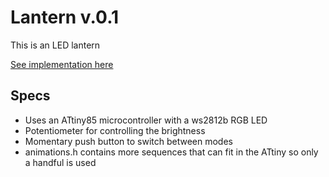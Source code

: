 # Lantern v.0.1

This is an LED lantern

[See implementation here](https://www.instagram.com/p/BiZ8sZbgN5C/)

## Specs
- Uses an ATtiny85 microcontroller with a ws2812b RGB LED
- Potentiometer for controlling the brightness
- Momentary push button to switch between modes
- animations.h contains more sequences that can fit in the ATtiny so only a handful is used
